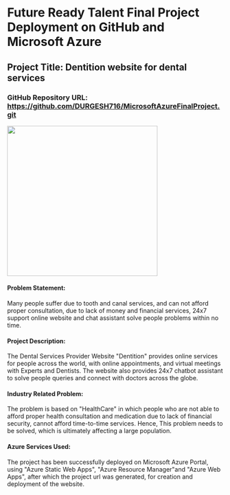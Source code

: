 # Future Ready Talent Final Project Deployment on GitHub and Microsoft Azure

## Project Title: Dentition website for dental services

### GitHub Repository URL: https://github.com/DURGESH716/MicrosoftAzureFinalProject.git

<p align="left"> <img src="https://www.stephens-scown.co.uk/app/uploads/2022/01/GettyImages-1307980200.jpg" height="350px" /> </p>

#### Problem Statement:
Many people suffer due to tooth and canal services, and can not afford proper consultation, due to lack of money and financial services, 24x7 support online website and chat assistant solve people problems within no time.

#### Project Description:
The Dental Services Provider Website "Dentition" provides online services for people across the world, with online appointments, and virtual meetings with Experts and Dentists. The website also provides 24x7 chatbot assistant to solve people queries and connect with doctors across the globe.

#### Industry Related Problem:
The problem is based on "HealthCare" in which people who are not able to afford proper health consultation and medication due to lack of financial security, cannot afford time-to-time services. Hence, This problem needs to be solved, which is ultimately affecting a large population. 
 
#### Azure Services Used:
The project has been successfully deployed on Microsoft Azure Portal, using "Azure Static Web Apps", "Azure Resource Manager"and "Azure Web Apps", after which the project url was generated, for creation and deployment of the website.
